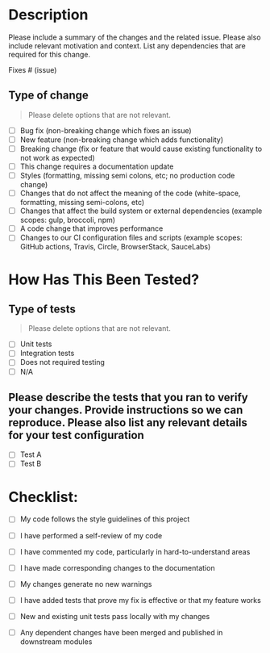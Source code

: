 # Description

Please include a summary of the changes and the related issue. Please also include relevant motivation and context. List any dependencies that are required for this change.

Fixes # (issue)

## Type of change

> Please delete options that are not relevant.

- [ ] Bug fix (non-breaking change which fixes an issue)
- [ ] New feature (non-breaking change which adds functionality)
- [ ] Breaking change (fix or feature that would cause existing functionality to not work as expected)
- [ ] This change requires a documentation update
- [ ] Styles (formatting, missing semi colons, etc; no production code change)
- [ ] Changes that do not affect the meaning of the code (white-space, formatting, missing semi-colons, etc)
- [ ] Changes that affect the build system or external dependencies (example scopes: gulp, broccoli, npm)
- [ ] A code change that improves performance
- [ ] Changes to our CI configuration files and scripts (example scopes: GitHub actions, Travis, Circle, BrowserStack, SauceLabs)

# How Has This Been Tested?

## Type of tests

> Please delete options that are not relevant.

- [ ] Unit tests
- [ ] Integration tests
- [ ] Does not required testing
- [ ] N/A

## Please describe the tests that you ran to verify your changes. Provide instructions so we can reproduce. Please also list any relevant details for your test configuration

- [ ] Test A
- [ ] Test B

# Checklist:

- [ ] My code follows the style guidelines of this project
- [ ] I have performed a self-review of my code
- [ ] I have commented my code, particularly in hard-to-understand areas
- [ ] I have made corresponding changes to the documentation
- [ ] My changes generate no new warnings
- [ ] I have added tests that prove my fix is effective or that my feature works
- [ ] New and existing unit tests pass locally with my changes
- [ ] Any dependent changes have been merged and published in downstream modules

